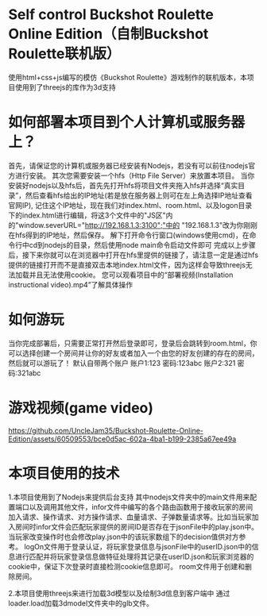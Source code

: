 # Self control Buckshot Roulette Online Edition（自制Buckshot Roulette联机版）
使用html+css+js编写的模仿《Buckshot Roulette》游戏制作的联机版本，本项目使用到了threejs的库作为3d支持
# 如何部署本项目到个人计算机或服务器上？
首先，请保证您的计算机或服务器已经安装有Nodejs，若没有可以前往nodejs官方进行安装。
其次您需要安装一个hfs（Http File Server）来放置本项目。
当你安装好nodejs以及hfs后，首先先打开hfs将项目文件夹拖入hfs并选择“真实目录”，然后查看hfs给出的IP地址(若是放在服务器上则可在左上角选择IP地址查看官网IP),
记住这个IP地址，现在我们对index.html、room.html、以及logon目录下的index.html进行编辑，将这3个文件中的"JS区"内的"window.severURL="http://192.168.1.3:3100";"中的
"192.168.1.3"改为你刚刚在hfs得到的IP地址，然后保存。
解下打开命令行窗口(windows使用cmd)，在命令行中cd到nodejs的目录，然后使用node main命令启动文件即可
完成以上步骤后，接下来你就可以在浏览器中打开在hfs里提供的链接了，请注意一定是通过hfs提供的链接打开而不是直接双击本地index.html文件，因为这样会导致threejs无法加载并且无法使用cookie。
您可以观看项目中的“部署视频(Installation instructional video).mp4”了解具体操作
# 如何游玩
当你完成部署后，只需要正常打开然后登录即可，登录后会跳转到room.html，你可以选择创建一个房间并让你的好友或者加入一个由您的好友创建的存在的房间，然后就可以游玩了！
默认自带两个账户
账户1:123 密码:123abc
账户2:321 密码:321abc
# 游戏视频(game video)


https://github.com/UncleJam35/Buckshot-Roulette-Online-Edition/assets/60509553/bce0d5ac-602a-4ba1-b199-2385a67ee49a


# 本项目使用的技术
1.本项目使用到了Nodejs来提供后台支持
其中nodejs文件夹中的main文件用来配置端口以及调用其他文件，infor文件中编写的各个路由函数用于接收玩家的房间加入请求、操作请求、对方操作请求、血量请求、子弹数量请求等。比如当玩家加入房间时infor文件会匹配玩家提供的房间ID是否存在于jsonFile中的play.json中。当玩家改变操作时也会修改play.json中的该玩家数组下的decision值供对方参考。
logOn文件用于登录认证，将玩家登录信息与jsonFile中的userID.json中的信息进行匹配并将玩家登录信息做特征处理将其记录在userID.json和玩家浏览器的cookie中，保证下次登录时直接检测cookie信息即可。
room文件用于创建和删除房间。

2.本项目使用threejs来进行加载3d模型以及绘制3d信息到客户端中
通过loader.load加载3dmodel文件夹中的glb文件。
